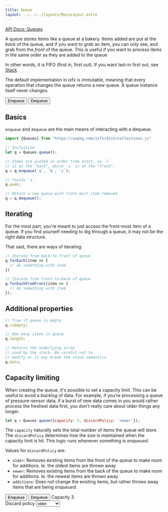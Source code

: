 ```yaml
---
title: Queue
layout: ../../../layouts/MainLayout.astro
---
```


[API Docs: Queues](https://clinth.github.io/ixfx/modules/Collections.Queues.html)

A queue stores items like a queue at a bakery. Items added are put at the _back_ of the queue, and if you want to grab an item, you can only see, and grab from the _front_ of the queue. This is useful if you want to process items in the same order as they are added to the queue

In other words, it is FIFO (first in, first out). If you want last-in first out, see [Stack](../stack/).

The default implementation in ixfx is immutable, meaning that every operation that changes the queue returns a _new_ queue. A queue instance itself never changes.

<script type="module" hoist>
import '/src/components/data/collections/ArrayVisElement';
import '/src/components/data/collections/QueueVis';
</script>
<div class="centered toolbar">
  <button id="btnEnqueue">Enqueue</button>
  <button id="btnDequeue">Dequeue</button>
</div>
<div class="centered toolbar">
  <div id="peek"></div>
</div>
<div id="vis"></div>


## Basics

`enqueue` and `dequeue` are the main means of interacting with a dequeue.

```js
import {Queues} from "https://unpkg.com/ixfx/dist/collections.js"

// Initialise
let q = Queues.queue();

// Items are pushed in order from start, so `c`
// is at the "back", while `a` is at the "front".
q = q.enqueue(`a`, `b`, `c`);

// Yields `a`
q.peek;

// Return a new queue with front-most item removed
q = q.dequeue();
```

## Iterating

For the most part, you're meant to just access the front-most item of a queue. If you find yourself needing to dig through a queue, it may not be the right data structure.

That said, there are ways of iterating:

```js
// Iterate from back-to-front of queue
q.forEach(item => {
  // do something with item
})

// Iterate from front-to-back of queue
q.forEachFromFront(item => {
  // do something with item
});
```

## Additional properties

```js
// True if queue is empty
q.isEmpty;

// How many items in queue
q.length;

// Returns the underlying array
// used by the stack. Be careful not to
// modify or it may break the stack semantics
q.data;
```

## Capacity limiting

When creating the queue, it's possible to set a capacity limit. This can be useful to avoid a _backlog_ of data. For example, if you're processing a queue of pressure-sensor data, if a burst of new data comes in you would rather process the freshest data first, you don't really care about older things any longer.

```js
let q = Queues.queue({capacity: 5, discardPolicy: `newer`});
```

The `capacity` naturally sets the total number of items the queue will store. The `discardPolicy` determines how the size is maintained when the capacity limit is hit. This logic runs whenever something is _enqueued_.

Values for `discardPolicy` are:
* `older`: Removes existing items from the front of the queue to make room for additions. Ie. the oldest items are thrown away
* `newer`: Removes existing items from the back of the queue to make room for additions. Ie. the newest items are thrown away
* `additions`: Does not change the existing items, but rather throws away items that are being _enqueued_. 

<script type="module" hoist>
import '/src/components/data/collections/ArrayVisElement';
import '/src/components/data/collections/QueueDiscardVis';
</script>
<div class="centered toolbar">
  <button id="btnEnqueueDiscard">Enqueue</button>
  <button id="btnDequeueDiscard">Dequeue</button>
  <label for="selDiscard" style="align-self: center">Capacity 3.<br /> Discard policy</label>
  <select id="selDiscard">
    <option value="older">older</option>
    <option value="newer">newer</option>
    <option value="additions">additions</option>
  </select>
</div>
<div class="centered toolbar">
  <div id="peekDiscard"></div>
</div>
<div id="visDiscard"></div>
